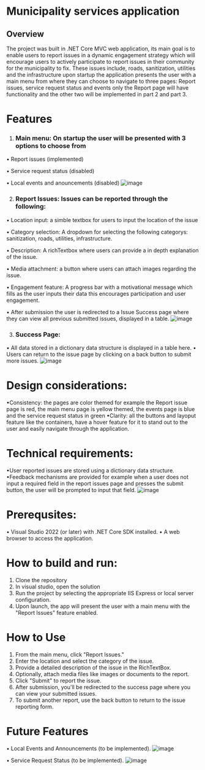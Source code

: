 # Municipality services application 

## Overview
The project was built in .NET Core MVC web application, its main goal is to enable users to report issues in a dynamic engagement strategy which will encourage users to actively participate to report issues in their community for the municipality to fix. These issues include, roads, sanitization, utilities and the infrastructure upon startup the application presents the user with a main menu from where they can choose to navigate to three pages: Report issues, service request status and events only the Report page will have functionality and the other two will be implemented in part 2 and part 3.
# Features
1.	### Main menu: On startup the user will be presented with 3 options to choose from 
•	Report issues (implemented)

•	Service request status (disabled)

•	Local events and anouncements (disabled)
 ![image](https://github.com/user-attachments/assets/f102856f-5ea6-43dd-83d7-0daa0ba9bc56)

2.	### Report Issues: Issues can be reported through the following:
•	Location input: a simble textbox for users to input the location of the issue

•	Category selection: A dropdown for selecting the following categorys: sanitization, roads, utilities, infrastructure.

•	Description: A richTextbox where users can provide a in depth explanation of the issue.

•	Media attachment: a button where users can attach images regarding the issue.

•	Engagement feature: A progress bar with a motivational message which fills as the user inputs their data this encourages participation and user engagement. 

•	After submission the user is redirected to a Issue Success page where they can view all previous submitted issues, displayed in a table.
 ![image](https://github.com/user-attachments/assets/78fb6f9a-c598-42d2-9dc0-b66190b10cb9)

3. ### Success Page:
•	All data stored in a dictionary data structure is displayed in a table here.
•	Users can return to the issue page by clicking on a back button to submit more issues.
 ![image](https://github.com/user-attachments/assets/23ac9afb-5a75-4c1b-8095-5e29ea8ff5d3)

# Design considerations:
•Consistency: the pages are color themed for example the Report issue page is red, the main menu page is yellow themed, the events page is blue and the service request status in green 
•Clarity: all the buttons and layoput feature like the containers, have a hover feature for it to stand out to the user and easily navigate through the application.

# Technical requirements:
•User reported issues are stored using a dictionary data structure.
•Feedback mechanisms are provided for example when a user does not input a required field in the report issues page and presses the submit button, the user will be prompted to input that field.
 ![image](https://github.com/user-attachments/assets/ea3ed0d4-0cf6-404c-85d5-2215df5285c4)

# Prerequsites:
•	Visual Studio 2022 (or later) with .NET Core SDK installed.
•	A web browser to access the application.

# How to build and run:
1.	Clone the repository
2.	In visual studio, open the solution
3.	 Run the project by selecting the appropriate IIS Express or local server configuration.
4.	 Upon launch, the app will present the user with a main menu with the "Report Issues" feature enabled.

# How to Use
1.	From the main menu, click "Report Issues."
2.	Enter the location and select the category of the issue.
3.	Provide a detailed description of the issue in the RichTextBox.
4.	Optionally, attach media files like images or documents to the report.
5.	Click "Submit" to report the issue.
6.	After submission, you'll be redirected to the success page where you can view your submitted issues.
7.	To submit another report, use the back button to return to the issue reporting form.

# Future Features
•	Local Events and Announcements (to be implemented).
 ![image](https://github.com/user-attachments/assets/fdf8e878-f0d0-4c20-8dc6-1fb7abd76cde)

•	Service Request Status (to be implemented).
![image](https://github.com/user-attachments/assets/d5a338b1-f73c-4887-9d9a-34f71d5c4589)
